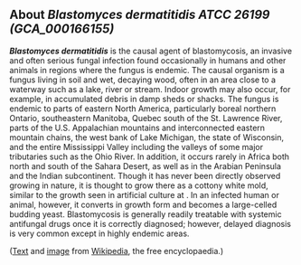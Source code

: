 About *Blastomyces dermatitidis ATCC 26199 (GCA\_000166155)* 
------------------------------------------------------------



***Blastomyces dermatitidis*** is the causal agent of blastomycosis, an
invasive and often serious fungal infection found occasionally in humans
and other animals in regions where the fungus is endemic. The causal
organism is a fungus living in soil and wet, decaying wood, often in an
area close to a waterway such as a lake, river or stream. Indoor growth
may also occur, for example, in accumulated debris in damp sheds or
shacks. The fungus is endemic to parts of eastern North America,
particularly boreal northern Ontario, southeastern Manitoba, Quebec
south of the St. Lawrence River, parts of the U.S. Appalachian mountains
and interconnected eastern mountain chains, the west bank of Lake
Michigan, the state of Wisconsin, and the entire Mississippi Valley
including the valleys of some major tributaries such as the Ohio River.
In addition, it occurs rarely in Africa both north and south of the
Sahara Desert, as well as in the Arabian Peninsula and the Indian
subcontinent. Though it has never been directly observed growing in
nature, it is thought to grow there as a cottony white mold, similar to
the growth seen in artificial culture at . In an infected human or
animal, however, it converts in growth form and becomes a large-celled
budding yeast. Blastomycosis is generally readily treatable with
systemic antifungal drugs once it is correctly diagnosed; however,
delayed diagnosis is very common except in highly endemic areas.

([Text](http://en.wikipedia.org/wiki/Blastomyces_dermatitidis) and
[image](https://commons.wikimedia.org/wiki/File:Blastomyces_dermatitidis_yeast_form.jpeg)
from [Wikipedia](http://en.wikipedia.org/), the free encyclopaedia.)
